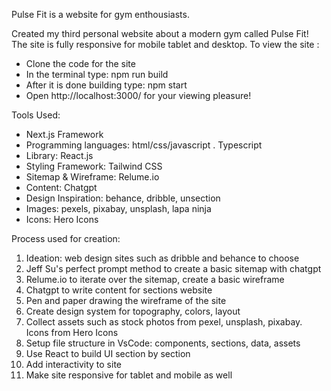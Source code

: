 Pulse Fit is a website for gym enthousiasts.

Created my third personal website about a modern gym called Pulse Fit! The site is fully responsive for mobile tablet and desktop. 
To view the site : 

- Clone the code for the site
- In the terminal type: npm run build
- After it is done building type: npm start
- Open http://localhost:3000/ for your viewing pleasure!
  
Tools Used:
- Next.js Framework
- Programming languages: html/css/javascript . Typescript
- Library: React.js
- Styling Framework: Tailwind CSS
- Sitemap & Wireframe: Relume.io
- Content: Chatgpt
- Design Inspiration: behance, dribble, unsection
- Images: pexels, pixabay, unsplash, lapa ninja
- Icons: Hero Icons
  
Process used for creation:
1. Ideation: web design sites such as dribble and behance to choose
2. Jeff Su's perfect prompt method to create a basic sitemap with chatgpt
3. Relume.io to iterate over the sitemap, create a basic wireframe
4. Chatgpt to write content for sections website
5. Pen and paper drawing the wireframe of the site
6. Create design system for topography, colors, layout
7. Collect assets  such as stock photos from pexel, unsplash, pixabay. Icons from Hero Icons
8. Setup file structure in VsCode: components, sections, data, assets
9. Use React to build UI section by section
11. Add interactivity to site
12. Make site responsive for tablet and mobile as well
